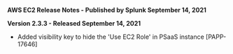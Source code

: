 **AWS EC2 Release Notes - Published by Splunk September 14, 2021**


**Version 2.3.3 - Released September 14, 2021**

* Added visibility key to hide the 'Use EC2 Role' in PSaaS instance [PAPP-17646]
